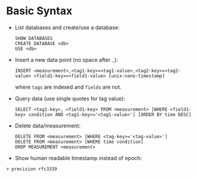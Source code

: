# Basic Syntax

* List databases and create/use a database:

  ```
  SHOW DATABASES
  CREATE DATABASE <db>
  USE <db>
  ```

* Insert a new data point (no space after `,`):

  ```
  INSERT <measurement>,<tag1-key>=<tag1-value>,<tag2-key>=<tag2-value> <field1-key>=<field1-value> [unix-nano-timestamp]
  ```

  where `tags` are indexed and `fields` are not.

* Query data (use single quotes for tag value):

  ```
  SELECT <tag1-key>, <field1-key> FROM <measurement> [WHERE <field1-key> condition AND <tag1-key>='<tag1-value>'] [ORDER BY time DESC]
  ```

* Delete data/measurement:

  ```
  DELETE FROM <measurement> [WHERE <tag-key>='<tag-value>']
  DELETE FROM <measurement> [WHERE time condition]
  DROP MEASUREMENT <measurement>
  ```
 
 * Show human readable timestamp instead of epoch:

  ```
  > precision rfc3339
  ```
